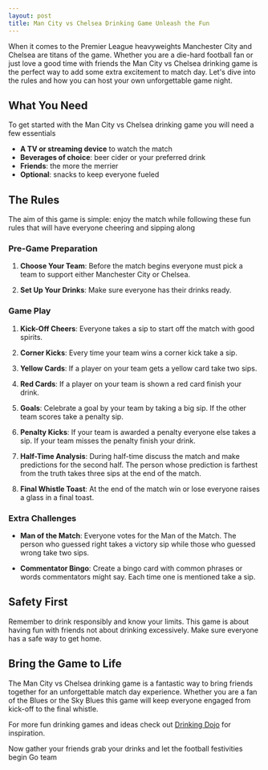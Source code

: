 ```yaml
---
layout: post
title: Man City vs Chelsea Drinking Game Unleash the Fun
---
```



When it comes to the Premier League heavyweights Manchester City and Chelsea are titans of the game. Whether you are a die-hard football fan or just love a good time with friends the Man City vs Chelsea drinking game is the perfect way to add some extra excitement to match day. Let's dive into the rules and how you can host your own unforgettable game night.

## What You Need

To get started with the Man City vs Chelsea drinking game you will need a few essentials

- **A TV or streaming device** to watch the match
- **Beverages of choice**: beer cider or your preferred drink
- **Friends**: the more the merrier
- **Optional**: snacks to keep everyone fueled

## The Rules

The aim of this game is simple: enjoy the match while following these fun rules that will have everyone cheering and sipping along

### Pre-Game Preparation

1. **Choose Your Team**: Before the match begins everyone must pick a team to support either Manchester City or Chelsea.

2. **Set Up Your Drinks**: Make sure everyone has their drinks ready.

### Game Play

1. **Kick-Off Cheers**: Everyone takes a sip to start off the match with good spirits.

2. **Corner Kicks**: Every time your team wins a corner kick take a sip.

3. **Yellow Cards**: If a player on your team gets a yellow card take two sips.

4. **Red Cards**: If a player on your team is shown a red card finish your drink.

5. **Goals**: Celebrate a goal by your team by taking a big sip. If the other team scores take a penalty sip.

6. **Penalty Kicks**: If your team is awarded a penalty everyone else takes a sip. If your team misses the penalty finish your drink.

7. **Half-Time Analysis**: During half-time discuss the match and make predictions for the second half. The person whose prediction is farthest from the truth takes three sips at the end of the match.

8. **Final Whistle Toast**: At the end of the match win or lose everyone raises a glass in a final toast.

### Extra Challenges

- **Man of the Match**: Everyone votes for the Man of the Match. The person who guessed right takes a victory sip while those who guessed wrong take two sips.

- **Commentator Bingo**: Create a bingo card with common phrases or words commentators might say. Each time one is mentioned take a sip.

## Safety First

Remember to drink responsibly and know your limits. This game is about having fun with friends not about drinking excessively. Make sure everyone has a safe way to get home.

## Bring the Game to Life

The Man City vs Chelsea drinking game is a fantastic way to bring friends together for an unforgettable match day experience. Whether you are a fan of the Blues or the Sky Blues this game will keep everyone engaged from kick-off to the final whistle.

For more fun drinking games and ideas check out [Drinking Dojo](https://drinkingdojo.com/games/never-have-i-ever) for inspiration.

Now gather your friends grab your drinks and let the football festivities begin Go team